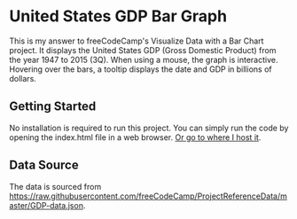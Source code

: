 # United States GDP Bar Graph

This is my answer to freeCodeCamp's Visualize Data with a Bar Chart project. It displays the United States GDP (Gross Domestic Product) from the year 1947 to 2015 (3Q). When using a mouse, the graph is interactive. Hovering over the bars, a tooltip displays the date and GDP in billions of dollars.

## Getting Started

No installation is required to run this project. You can simply run the code by opening the index.html file in a web browser. [Or go to where I host it](https://robiniversen.com/visualize-data-with-a-bar-chart).

## Data Source

The data is sourced from https://raw.githubusercontent.com/freeCodeCamp/ProjectReferenceData/master/GDP-data.json.
